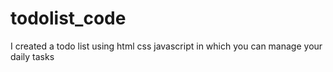 # todolist_code
I created a todo list using html css javascript in which you can manage your daily tasks
